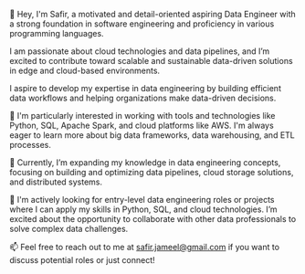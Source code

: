 👋 Hey, I'm Safir, a motivated and detail-oriented aspiring Data Engineer with a strong foundation in software engineering and proficiency in various programming languages.

I am passionate about cloud technologies and data pipelines, and I’m excited to contribute toward scalable and sustainable data-driven solutions in edge and cloud-based environments.

I aspire to develop my expertise in data engineering by building efficient data workflows and helping organizations make data-driven decisions.

👀 I'm particularly interested in working with tools and technologies like Python, SQL, Apache Spark, and cloud platforms like AWS. I'm always eager to learn more about big data frameworks, data warehousing, and ETL processes.

🌱 Currently, I’m expanding my knowledge in data engineering concepts, focusing on building and optimizing data pipelines, cloud storage solutions, and distributed systems.

💞️ I'm actively looking for entry-level data engineering roles or projects where I can apply my skills in Python, SQL, and cloud technologies. I’m excited about the opportunity to collaborate with other data professionals to solve complex data challenges.

📫 Feel free to reach out to me at safir.jameel@gmail.com if you want to discuss potential roles or just connect!
